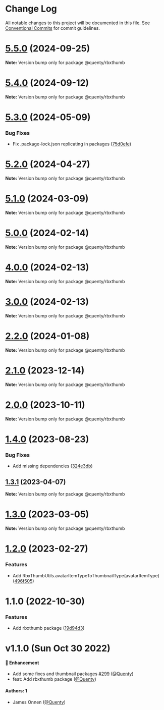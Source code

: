 # Change Log

All notable changes to this project will be documented in this file.
See [Conventional Commits](https://conventionalcommits.org) for commit guidelines.

# [5.5.0](https://github.com/Quenty/NevermoreEngine/compare/@quenty/rbxthumb@5.4.0...@quenty/rbxthumb@5.5.0) (2024-09-25)

**Note:** Version bump only for package @quenty/rbxthumb





# [5.4.0](https://github.com/Quenty/NevermoreEngine/compare/@quenty/rbxthumb@5.3.0...@quenty/rbxthumb@5.4.0) (2024-09-12)

**Note:** Version bump only for package @quenty/rbxthumb





# [5.3.0](https://github.com/Quenty/NevermoreEngine/compare/@quenty/rbxthumb@5.2.0...@quenty/rbxthumb@5.3.0) (2024-05-09)


### Bug Fixes

* Fix .package-lock.json replicating in packages ([75d0efe](https://github.com/Quenty/NevermoreEngine/commit/75d0efeef239f221d93352af71a5b3e930ec23c5))





# [5.2.0](https://github.com/Quenty/NevermoreEngine/compare/@quenty/rbxthumb@5.1.0...@quenty/rbxthumb@5.2.0) (2024-04-27)

**Note:** Version bump only for package @quenty/rbxthumb





# [5.1.0](https://github.com/Quenty/NevermoreEngine/compare/@quenty/rbxthumb@5.0.0...@quenty/rbxthumb@5.1.0) (2024-03-09)

**Note:** Version bump only for package @quenty/rbxthumb





# [5.0.0](https://github.com/Quenty/NevermoreEngine/compare/@quenty/rbxthumb@4.0.0...@quenty/rbxthumb@5.0.0) (2024-02-14)

**Note:** Version bump only for package @quenty/rbxthumb





# [4.0.0](https://github.com/Quenty/NevermoreEngine/compare/@quenty/rbxthumb@3.0.0...@quenty/rbxthumb@4.0.0) (2024-02-13)

**Note:** Version bump only for package @quenty/rbxthumb





# [3.0.0](https://github.com/Quenty/NevermoreEngine/compare/@quenty/rbxthumb@2.2.0...@quenty/rbxthumb@3.0.0) (2024-02-13)

**Note:** Version bump only for package @quenty/rbxthumb





# [2.2.0](https://github.com/Quenty/NevermoreEngine/compare/@quenty/rbxthumb@2.1.0...@quenty/rbxthumb@2.2.0) (2024-01-08)

**Note:** Version bump only for package @quenty/rbxthumb





# [2.1.0](https://github.com/Quenty/NevermoreEngine/compare/@quenty/rbxthumb@2.0.0...@quenty/rbxthumb@2.1.0) (2023-12-14)

**Note:** Version bump only for package @quenty/rbxthumb





# [2.0.0](https://github.com/Quenty/NevermoreEngine/compare/@quenty/rbxthumb@1.4.0...@quenty/rbxthumb@2.0.0) (2023-10-11)

**Note:** Version bump only for package @quenty/rbxthumb





# [1.4.0](https://github.com/Quenty/NevermoreEngine/compare/@quenty/rbxthumb@1.3.1...@quenty/rbxthumb@1.4.0) (2023-08-23)


### Bug Fixes

* Add missing dependencies ([324e3db](https://github.com/Quenty/NevermoreEngine/commit/324e3dbcd7ed260542eebe24889cbc6cd968d380))





## [1.3.1](https://github.com/Quenty/NevermoreEngine/compare/@quenty/rbxthumb@1.3.0...@quenty/rbxthumb@1.3.1) (2023-04-07)

**Note:** Version bump only for package @quenty/rbxthumb





# [1.3.0](https://github.com/Quenty/NevermoreEngine/compare/@quenty/rbxthumb@1.2.0...@quenty/rbxthumb@1.3.0) (2023-03-05)

**Note:** Version bump only for package @quenty/rbxthumb





# [1.2.0](https://github.com/Quenty/NevermoreEngine/compare/@quenty/rbxthumb@1.1.0...@quenty/rbxthumb@1.2.0) (2023-02-27)


### Features

* Add RbxThumbUtils.avatarItemTypeToThumbnailType(avatarItemType) ([496f505](https://github.com/Quenty/NevermoreEngine/commit/496f5057b35e653ff5ef47e48330490644f8d6e4))





# 1.1.0 (2022-10-30)


### Features

* Add rbxthumb package ([19d94d3](https://github.com/Quenty/NevermoreEngine/commit/19d94d36755a560ae68081138286cffc25f134b3))





# v1.1.0 (Sun Oct 30 2022)

#### 🚀 Enhancement

- Add some fixes and thumbnail packages [#299](https://github.com/Quenty/NevermoreEngine/pull/299) ([@Quenty](https://github.com/Quenty))
- feat: Add rbxthumb package ([@Quenty](https://github.com/Quenty))

#### Authors: 1

- James Onnen ([@Quenty](https://github.com/Quenty))
